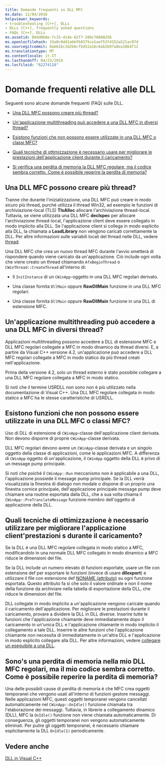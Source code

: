 ```yaml
---
title: Domande frequenti su DLL MFC
ms.date: 11/04/2016
helpviewer_keywords:
- troubleshooting [C++], DLLs
- DLLs [C++], frequently asked questions
- FAQs [C++], DLLs
ms.assetid: 09dd068e-fc33-414e-82f7-289c70680256
ms.openlocfilehash: 33a0c9dd1abbfb9375ce1aef53fd152a521ac97d
ms.sourcegitcommit: 0ab61bc3d2b6cfbd52a16c6ab2b97a8ea1864f12
ms.translationtype: MT
ms.contentlocale: it-IT
ms.lasthandoff: 04/23/2019
ms.locfileid: "62274118"
---
```

# <a name="dll-frequently-asked-questions"></a>Domande frequenti relative alle DLL

Seguenti sono alcune domande frequenti (FAQ) sulle DLL.

- [Una DLL MFC possono creare più thread?](#mfc_multithreaded_1)

- [Un'applicazione multithreading può accedere a una DLL MFC in diversi thread?](#mfc_multithreaded_2)

- [Esistono funzioni che non possono essere utilizzate in una DLL MFC o classi MFC?](#mfc_prohibited_classes)

- [Quali tecniche di ottimizzazione è necessario usare per migliorare le prestazioni dell'applicazione client durante il caricamento?](#mfc_optimization)

- [Si verifica una perdita di memoria la DLL MFC regolare, ma il codice sembra corretto. Come è possibile reperire la perdita di memoria?](#memory_leak)

## <a name="mfc_multithreaded_1"></a> Una DLL MFC possono creare più thread?

Tranne che durante l'inizializzazione, una DLL MFC può creare in modo sicuro più thread, purché utilizza il thread Win32, ad esempio le funzioni di archiviazione-local (TLS) **TlsAlloc** allocare l'archiviazione thread-local. Tuttavia, se viene utilizzata una DLL MFC **declspec** per allocare l'archiviazione thread-local, l'applicazione client deve essere collegato in modo implicito alla DLL. Se l'applicazione client si collega in modo esplicito alla DLL, la chiamata a **LoadLibrary** non vengono caricati correttamente la DLL. Per altre informazioni sulle variabili locali del thread nelle DLL, vedere [thread](../cpp/thread.md).

Una DLL MFC che crea un nuovo thread MFC durante l'avvio smetterà di rispondere quando viene caricato da un'applicazione. Ciò include ogni volta che viene creato un thread chiamando `AfxBeginThread` o `CWinThread::CreateThread` all'interno di:

- Il `InitInstance` di un `CWinApp`-oggetto in una DLL MFC regolari derivato.

- Una classe fornita `DllMain` oppure **RawDllMain** funzione in una DLL MFC regolari.

- Una classe fornita `DllMain` oppure **RawDllMain** funzione in una DLL di estensione MFC.

## <a name="mfc_multithreaded_2"></a> Un'applicazione multithreading può accedere a una DLL MFC in diversi thread?

Applicazioni multithreading possono accedere a DLL di estensione MFC e DLL MFC regolari collegate a MFC in modo dinamico da thread diversi. E, a partire da Visual C++ versione 4.2, un'applicazione può accedere a DLL MFC regolari collegate a MFC in modo statico da più thread creati nell'applicazione.

Prima della versione 4.2, solo un thread esterno è stato possibile collegare a una DLL MFC regolare collegata a MFC in modo statico.

Si noti che il termine USRDLL non sono non è più utilizzato nella documentazione di Visual C++. Una DLL MFC regolare collegata in modo statico a MFC ha le stesse caratteristiche di USRDLL.

## <a name="mfc_prohibited_classes"></a> Esistono funzioni che non possono essere utilizzate in una DLL MFC o classi MFC?

Uso di DLL di estensione di `CWinApp`-classe dell'applicazione client derivata. Non devono disporre di proprie `CWinApp`-classe derivata.

DLL MFC regolari devono avere un `CWinApp`-classe derivata e un singolo oggetto della classe di applicazioni, come le applicazioni MFC. A differenza di `CWinApp` oggetto di un'applicazione, il `CWinApp` oggetto della DLL è privo di un message pump principale.

Si noti che poiché il `CWinApp::Run` meccanismo non è applicabile a una DLL, l'applicazione possiede il message pump principale. Se la DLL verrà visualizzata la finestra di dialogo non modale o dispone di un proprio una finestra cornice principale, dell'applicazione principale message pump deve chiamare una routine esportata dalla DLL, che a sua volta chiama il `CWinApp::PreTranslateMessage` funzione membro dell'oggetto di applicazione della DLL.

## <a name="mfc_optimization"></a> Quali tecniche di ottimizzazione è necessario utilizzare per migliorare l'applicazione client&#39;prestazioni s durante il caricamento?

Se la DLL è una DLL MFC regolare collegata in modo statico a MFC, modificandolo in una normale DLL MFC collegato in modo dinamico a MFC riduce le dimensioni del file.

Se la DLL include un numero elevato di funzioni esportate, usare un file con estensione def per esportare le funzioni (invece di usare **dllexport**) e utilizzare il file con estensione def [NONAME (attributo)](exporting-functions-from-a-dll-by-ordinal-rather-than-by-name.md) su ogni funzione esportata. Questo attributo fa sì che solo il valore ordinale e non il nome della funzione da archiviare nella tabella di esportazione della DLL, che riduce le dimensioni del file.

DLL collegate in modo implicito a un'applicazione vengono caricate quando il caricamento dell'applicazione. Per migliorare le prestazioni durante il caricamento, provare a dividere la DLL in DLL diverse. Inserire tutte le funzioni che l'applicazione chiamante deve immediatamente dopo il caricamento in un'unica DLL e l'applicazione chiamante in modo implicito il collegamento a tale DLL. Inserire le altre funzioni che l'applicazione chiamante non necessita di immediatamente in un'altra DLL e l'applicazione in modo esplicito collegare alla DLL. Per altre informazioni, vedere [collegare un eseguibile a una DLL](linking-an-executable-to-a-dll.md#determining-which-linking-method-to-use).

## <a name="memory_leak"></a> Sono&#39;s una perdita di memoria nella mio DLL MFC regolari, ma il mio codice sembra corretto. Come è possibile reperire la perdita di memoria?

Una delle possibili cause di perdita di memoria è che MFC crea oggetti temporanei che vengono usati all'interno di funzioni gestore messaggi. Nelle applicazioni MFC, questi oggetti temporanei vengono cancellati automaticamente nel `CWinApp::OnIdle()` funzione chiamata tra l'elaborazione dei messaggi. Tuttavia, in librerie a collegamento dinamico (DLL), MFC la `OnIdle()` funzione non viene chiamata automaticamente. Di conseguenza, gli oggetti temporanei non vengono automaticamente eliminati. Per pulire gli oggetti temporanei, è necessario chiamare esplicitamente la DLL `OnIdle(1)` periodicamente.

## <a name="see-also"></a>Vedere anche

[DLL in Visual C++](dlls-in-visual-cpp.md)
